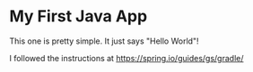 # My First Java App
This one is pretty simple. It just says "Hello World"!

I followed the instructions at https://spring.io/guides/gs/gradle/